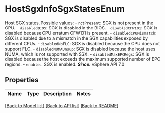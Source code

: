 # HostSgxInfoSgxStatesEnum

Host SGX states.  Possible values: - `notPresent`: SGX is not present in the CPU. - `disabledBIOS`: SGX is disabled in the BIOS. - `disabledCFW101`: SGX is disabled because CPU erratum CFW101 is present. - `disabledCPUMismatch`: SGX is disabled due to a mismatch in the SGX capabilities   exposed by different CPUs. - `disabledNoFLC`: SGX is disabled because the CPU does not support FLC. - `disabledNUMAUnsup`: SGX is disabled because the host uses NUMA, which is not   supported with SGX. - `disabledMaxEPCRegs`: SGX is disabled because the host exceeds the maximum supported   number of EPC regions. - `enabled`: SGX is enabled.    ***Since:*** vSphere API 7.0 

## Properties
Name | Type | Description | Notes
------------ | ------------- | ------------- | -------------

[[Back to Model list]](../README.md#documentation-for-models) [[Back to API list]](../README.md#documentation-for-api-endpoints) [[Back to README]](../README.md)


